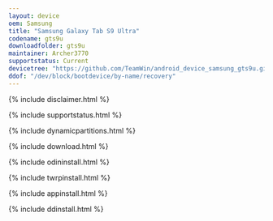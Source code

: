 ```yaml
---
layout: device
oem: Samsung
title: "Samsung Galaxy Tab S9 Ultra"
codename: gts9u
downloadfolder: gts9u
maintainer: Archer3770
supportstatus: Current
devicetree: "https://github.com/TeamWin/android_device_samsung_gts9u.git"
ddof: "/dev/block/bootdevice/by-name/recovery"
---
```


{% include disclaimer.html %}

{% include supportstatus.html %}

{% include dynamicpartitions.html %}

{% include download.html %}

{% include odininstall.html %}

{% include twrpinstall.html %}

{% include appinstall.html %}

{% include ddinstall.html %}
